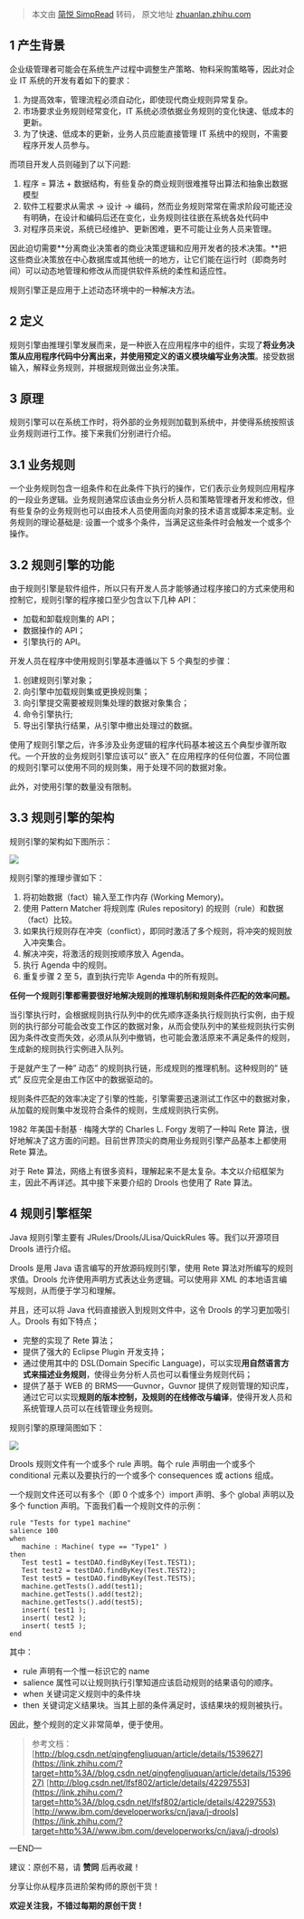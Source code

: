 > 本文由 [简悦 SimpRead](http://ksria.com/simpread/) 转码， 原文地址 [zhuanlan.zhihu.com](https://zhuanlan.zhihu.com/p/499999548)

**1 产生背景**
----------

企业级管理者可能会在系统生产过程中调整生产策略、物料采购策略等，因此对企业 IT 系统的开发有着如下的要求：

1.  为提高效率，管理流程必须自动化，即使现代商业规则异常复杂。
2.  市场要求业务规则经常变化，IT 系统必须依据业务规则的变化快速、低成本的更新。
3.  为了快速、低成本的更新，业务人员应能直接管理 IT 系统中的规则，不需要程序开发人员参与。

而项目开发人员则碰到了以下问题:

1.  程序 = 算法 + 数据结构，有些复杂的商业规则很难推导出算法和抽象出数据模型
2.  软件工程要求从需求 -> 设计 -> 编码，然而业务规则常常在需求阶段可能还没有明确，在设计和编码后还在变化，业务规则往往嵌在系统各处代码中
3.  对程序员来说，系统已经维护、更新困难，更不可能让业务人员来管理。

因此迫切需要**分离商业决策者的商业决策逻辑和应用开发者的技术决策。**把这些商业决策放在中心数据库或其他统一的地方，让它们能在运行时（即商务时间）可以动态地管理和修改从而提供软件系统的柔性和适应性。

规则引擎正是应用于上述动态环境中的一种解决方法。

**2 定义**
--------

规则引擎由推理引擎发展而来，是一种嵌入在应用程序中的组件，实现了**将业务决策从应用程序代码中分离出来，并使用预定义的语义模块编写业务决策**。接受数据输入，解释业务规则，并根据规则做出业务决策。

**3 原理**
--------

规则引擎可以在系统工作时，将外部的业务规则加载到系统中，并使得系统按照该业务规则进行工作。接下来我们分别进行介绍。

3.1 业务规则
--------

一个业务规则包含一组条件和在此条件下执行的操作，它们表示业务规则应用程序的一段业务逻辑。业务规则通常应该由业务分析人员和策略管理者开发和修改，但有些复杂的业务规则也可以由技术人员使用面向对象的技术语言或脚本来定制。业务规则的理论基础是: 设置一个或多个条件，当满足这些条件时会触发一个或多个操作。

3.2 规则引擎的功能
-----------

由于规则引擎是软件组件，所以只有开发人员才能够通过程序接口的方式来使用和控制它，规则引擎的程序接口至少包含以下几种 API：

*   加载和卸载规则集的 API；
*   数据操作的 API；
*   引擎执行的 API。

开发人员在程序中使用规则引擎基本遵循以下 5 个典型的步骤：

1.  创建规则引擎对象；
2.  向引擎中加载规则集或更换规则集；
3.  向引擎提交需要被规则集处理的数据对象集合；
4.  命令引擎执行;
5.  导出引擎执行结果，从引擎中撤出处理过的数据。

使用了规则引擎之后，许多涉及业务逻辑的程序代码基本被这五个典型步骤所取代。一个开放的业务规则引擎应该可以” 嵌入” 在应用程序的任何位置，不同位置的规则引擎可以使用不同的规则集，用于处理不同的数据对象。

此外，对使用引擎的数量没有限制。

3.3 规则引擎的架构
-----------

规则引擎的架构如下图所示：

![](https://pic4.zhimg.com/v2-272a674c1f8f240f82f71179968bf817_r.jpg)

规则引擎的推理步骤如下：

1.  将初始数据（fact）输入至工作内存 (Working Memory)。
2.  使用 Pattern Matcher 将规则库 (Rules repository) 的规则（rule）和数据（fact）比较。
3.  如果执行规则存在冲突（conflict），即同时激活了多个规则，将冲突的规则放入冲突集合。
4.  解决冲突，将激活的规则按顺序放入 Agenda。
5.  执行 Agenda 中的规则。
6.  重复步骤 2 至 5，直到执行完毕 Agenda 中的所有规则。

**任何一个规则引擎都需要很好地解决规则的推理机制和规则条件匹配的效率问题。**

当引擎执行时，会根据规则执行队列中的优先顺序逐条执行规则执行实例，由于规则的执行部分可能会改变工作区的数据对象，从而会使队列中的某些规则执行实例因为条件改变而失效，必须从队列中撤销，也可能会激活原来不满足条件的规则，生成新的规则执行实例进入队列。

于是就产生了一种” 动态” 的规则执行链，形成规则的推理机制。这种规则的” 链式” 反应完全是由工作区中的数据驱动的。

规则条件匹配的效率决定了引擎的性能，引擎需要迅速测试工作区中的数据对象，从加载的规则集中发现符合条件的规则，生成规则执行实例。

1982 年美国卡耐基 · 梅隆大学的 Charles L. Forgy 发明了一种叫 Rete 算法，很好地解决了这方面的问题。目前世界顶尖的商用业务规则引擎产品基本上都使用 Rete 算法。

对于 Rete 算法，网络上有很多资料，理解起来不是太复杂。本文以介绍框架为主，因此不再详述。其中接下来要介绍的 Drools 也使用了 Rate 算法。

**4 规则引擎框架**
------------

Java 规则引擎主要有 JRules/Drools/JLisa/QuickRules 等。我们以开源项目 Drools 进行介绍。

Drools 是用 Java 语言编写的开放源码规则引擎，使用 Rete 算法对所编写的规则求值。Drools 允许使用声明方式表达业务逻辑。可以使用非 XML 的本地语言编写规则，从而便于学习和理解。

并且，还可以将 Java 代码直接嵌入到规则文件中，这令 Drools 的学习更加吸引人。Drools 有如下特点；

*   完整的实现了 Rete 算法；
*   提供了强大的 Eclipse Plugin 开发支持；
*   通过使用其中的 DSL(Domain Specific Language)，可以实现**用自然语言方式来描述业务规则**，使得业务分析人员也可以看懂业务规则代码；
*   提供了基于 WEB 的 BRMS——Guvnor，Guvnor 提供了规则管理的知识库，通过它可以实现**规则的版本控制，及规则的在线修改与编译**，使得开发人员和系统管理人员可以在线管理业务规则。

规则引擎的原理简图如下：

![](https://pic4.zhimg.com/v2-1b5ed5ff7797891a3dfd6550d7801757_r.jpg)

Drools 规则文件有一个或多个 rule 声明。每个 rule 声明由一个或多个 conditional 元素以及要执行的一个或多个 consequences 或 actions 组成。

一个规则文件还可以有多个（即 0 个或多个）import 声明、多个 global 声明以及多个 function 声明。下面我们看一个规则文件的示例：

```
rule "Tests for type1 machine"
salience 100
when
   machine : Machine( type == "Type1" )
then
   Test test1 = testDAO.findByKey(Test.TEST1);
   Test test2 = testDAO.findByKey(Test.TEST2);
   Test test5 = testDAO.findByKey(Test.TEST5);
   machine.getTests().add(test1);
   machine.getTests().add(test2);
   machine.getTests().add(test5);
   insert( test1 );
   insert( test2 );
   insert( test5 );
end

```

其中：

*   rule 声明有一个惟一标识它的 name
*   salience 属性可以让规则执行引擎知道应该启动规则的结果语句的顺序。
*   when 关键词定义规则中的条件块
*   then 关键词定义结果块。当其上部的条件满足时，该结果块的规则被执行。

因此，整个规则的定义非常简单，便于使用。

> 参考文档： [http://blog.csdn.net/qingfengliuquan/article/details/1539627](https://link.zhihu.com/?target=http%3A//blog.csdn.net/qingfengliuquan/article/details/1539627) [http://blog.csdn.net/lfsf802/article/details/42297553](https://link.zhihu.com/?target=http%3A//blog.csdn.net/lfsf802/article/details/42297553) [http://www.ibm.com/developerworks/cn/java/j-drools](https://link.zhihu.com/?target=http%3A//www.ibm.com/developerworks/cn/java/j-drools)

—END—

建议：原创不易，请 **赞同** 后再收藏！

分享让你从程序员进阶架构师的原创干货！

**欢迎关注我，不错过每期的原创干货！**